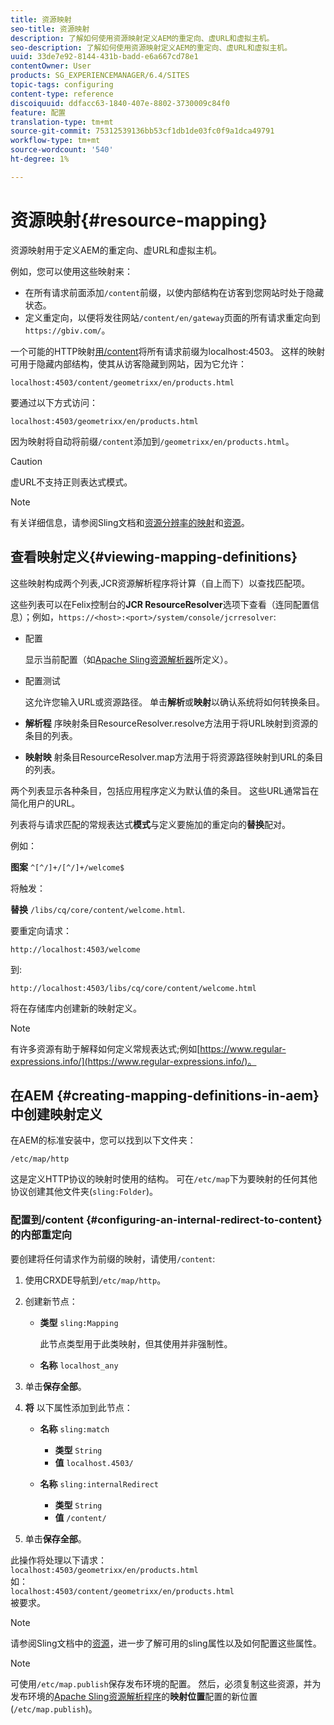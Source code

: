 ```yaml
---
title: 资源映射
seo-title: 资源映射
description: 了解如何使用资源映射定义AEM的重定向、虚URL和虚拟主机。
seo-description: 了解如何使用资源映射定义AEM的重定向、虚URL和虚拟主机。
uuid: 33de7e92-8144-431b-badd-e6a667cd78e1
contentOwner: User
products: SG_EXPERIENCEMANAGER/6.4/SITES
topic-tags: configuring
content-type: reference
discoiquuid: ddfacc63-1840-407e-8802-3730009c84f0
feature: 配置
translation-type: tm+mt
source-git-commit: 75312539136bb53cf1db1de03fc0f9a1dca49791
workflow-type: tm+mt
source-wordcount: '540'
ht-degree: 1%

---
```



# 资源映射{#resource-mapping}

资源映射用于定义AEM的重定向、虚URL和虚拟主机。

例如，您可以使用这些映射来：

* 在所有请求前面添加`/content`前缀，以使内部结构在访客到您网站时处于隐藏状态。
* 定义重定向，以便将发往网站`/content/en/gateway`页面的所有请求重定向到`https://gbiv.com/`。

一个可能的HTTP映射[用/content](#configuring-an-internal-redirect-to-content)将所有请求前缀为localhost:4503。 这样的映射可用于隐藏内部结构，使其从访客隐藏到网站，因为它允许：

`localhost:4503/content/geometrixx/en/products.html`

要通过以下方式访问：

`localhost:4503/geometrixx/en/products.html`

因为映射将自动将前缀`/content`添加到`/geometrixx/en/products.html`。

>[!CAUTION]
>
>虚URL不支持正则表达式模式。

>[!NOTE]
>
>有关详细信息，请参阅Sling文档和[资源分辨率的映射](https://sling.apache.org/site/resources.html)和[资源](https://sling.apache.org/site/mappings-for-resource-resolution.html)。

## 查看映射定义{#viewing-mapping-definitions}

这些映射构成两个列表,JCR资源解析程序将计算（自上而下）以查找匹配项。

这些列表可以在Felix控制台的&#x200B;**JCR ResourceResolver**&#x200B;选项下查看（连同配置信息）；例如，`https://<host>:<port>/system/console/jcrresolver`:

* 配置

   显示当前配置（如[Apache Sling资源解析器](/help/sites-deploying/osgi-configuration-settings.md)所定义）。

* 配置测试

   这允许您输入URL或资源路径。 单击&#x200B;**解析**&#x200B;或&#x200B;**映射**&#x200B;以确认系统将如何转换条目。

* **解析程**
序映射条目ResourceResolver.resolve方法用于将URL映射到资源的条目的列表。

* **映射映**
射条目ResourceResolver.map方法用于将资源路径映射到URL的条目的列表。

两个列表显示各种条目，包括应用程序定义为默认值的条目。 这些URL通常旨在简化用户的URL。

列表将与请求匹配的常规表达式&#x200B;**模式**&#x200B;与定义要施加的重定向的&#x200B;**替换**&#x200B;配对。

例如：

**图案** `^[^/]+/[^/]+/welcome$`

将触发：

**替换** `/libs/cq/core/content/welcome.html`.

要重定向请求：

`http://localhost:4503/welcome`

到:

`http://localhost:4503/libs/cq/core/content/welcome.html`

将在存储库内创建新的映射定义。

>[!NOTE]
>
>有许多资源有助于解释如何定义常规表达式;例如[https://www.regular-expressions.info/](https://www.regular-expressions.info/)。

## 在AEM {#creating-mapping-definitions-in-aem}中创建映射定义

在AEM的标准安装中，您可以找到以下文件夹：

`/etc/map/http`

这是定义HTTP协议的映射时使用的结构。 可在`/etc/map`下为要映射的任何其他协议创建其他文件夹(`sling:Folder`)。

### 配置到/content {#configuring-an-internal-redirect-to-content}的内部重定向

要创建将任何请求作为前缀的映射，请使用`/content`:

1. 使用CRXDE导航到`/etc/map/http`。

1. 创建新节点：

   * **类型** `sling:Mapping`

      此节点类型用于此类映射，但其使用并非强制性。

   * **名称** `localhost_any`

1. 单击&#x200B;**保存全部**。
1. **将** 以下属性添加到此节点：

   * **名称** `sling:match`

      * **类型** `String`
      * **值** `localhost.4503/`
   * **名称** `sling:internalRedirect`

      * **类型** `String`
      * **值** `/content/`


1. 单击&#x200B;**保存全部**。

此操作将处理以下请求：\
`localhost:4503/geometrixx/en/products.html`\
如：\
`localhost:4503/content/geometrixx/en/products.html`\
被要求。

>[!NOTE]
>
>请参阅Sling文档中的[资源](https://sling.apache.org/site/mappings-for-resource-resolution.html)，进一步了解可用的sling属性以及如何配置这些属性。

>[!NOTE]
>
>可使用`/etc/map.publish`保存发布环境的配置。 然后，必须复制这些资源，并为发布环境的[Apache Sling资源解析程序](/help/sites-deploying/osgi-configuration-settings.md#apacheslingresourceresolver)的&#x200B;**映射位置**&#x200B;配置的新位置(`/etc/map.publish`)。

